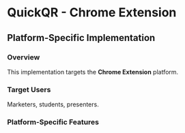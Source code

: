 # QuickQR - Chrome Extension

## Platform-Specific Implementation

### Overview
This implementation targets the **Chrome Extension** platform.

### Target Users
Marketers, students, presenters.

### Platform-Specific Features
